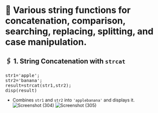 # 📌 Various string functions for concatenation, comparison, searching, replacing, splitting, and case manipulation.
## 🖇️ 1. String Concatenation with ```strcat```
<pre>str1='apple'; 
str2='banana'; 
result=strcat(str1,str2); 
disp(result)
</pre>
- Combines ```str1``` and ```str2``` into ```'applebanana'``` and displays it.
![Screenshot (304)](https://github.com/user-attachments/assets/e396ec98-7345-43a4-86bd-a66d66702695)
![Screenshot (305)](https://github.com/user-attachments/assets/846ae988-771d-466a-a2e0-d2a7021d6449)

